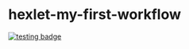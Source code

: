 # hexlet-my-first-workflow

[![testing badge](https://github.com/maretov/hexlet-my-first-workflow/actions/workflows/hello-world.yml/badge.svg)](https://github.com/maretov/hexlet-my-first-workflow/actions)
